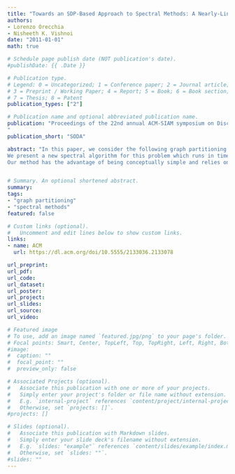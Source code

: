 ```yaml
---
title: "Towards an SDP-Based Approach to Spectral Methods: A Nearly-Linear Time Algorithm for Graph Partitioning and Decomposition"
authors:
- Lorenzo Orecchia
- Nisheeth K. Vishnoi
date: "2011-01-01"
math: true

# Schedule page publish date (NOT publication's date).
#publishDate: {{ .Date }}

# Publication type.
# Legend: 0 = Uncategorized; 1 = Conference paper; 2 = Journal article;
# 3 = Preprint / Working Paper; 4 = Report; 5 = Book; 6 = Book section;
# 7 = Thesis; 8 = Patent
publication_types: ["2"]

# Publication name and optional abbreviated publication name.
publication: "Proceedings of the 22nd annual ACM-SIAM symposium on Discrete Algorithms
"
publication_short: "SODA"

abstract: "In this paper, we consider the following graph partitioning problem: The input is an undirected graph G = (V, E), a balance parameter b ∈ (0, 1/2] and a target conductance value γ ∈ (0, 1). The output is a cut which, if non-empty, is of conductance at most O(f), for some function f(G, γ), and which is either balanced or well correlated with all cuts of conductance at most γ. In a seminal paper, Spielman and Teng [16] gave an $Õ(|E|/γ2)$-time algorithm for $f = √γ log3 |V|$ and used it to decompose graphs into a collection of near-expanders [18].
We present a new spectral algorithm for this problem which runs in time $Õ(|E|/γ) for f = √γ$. Our result yields the first nearly-linear time algorithm for the classic Balanced Separator problem that achieves the asymptotically optimal approximation guarantee for spectral methods.
Our method has the advantage of being conceptually simple and relies on a primal-dual semidefinite-programming (SDP) approach. We first consider a natural SDP relaxation for the Balanced Separator problem. While it is easy to obtain from this SDP a certificate of the fact that the graph has no balanced cut of conductance less than γ, somewhat surprisingly, we can obtain a certificate for the stronger correlation condition. This is achieved via a novel separation oracle for our SDP and by appealing to Arora and Kale's [3] framework to bound the running time. Our result contains technical ingredients that may be of independent interest."


# Summary. An optional shortened abstract.
summary: 
tags:
- "graph partitioning"
- "spectral methods"
featured: false

# Custom links (optional).
#   Uncomment and edit lines below to show custom links.
links:
- name: ACM
  url: https://dl.acm.org/doi/10.5555/2133036.2133078

url_preprint: 
url_pdf: 
url_code:
url_dataset:
url_poster:
url_project:
url_slides:
url_source:
url_video:

# Featured image
# To use, add an image named `featured.jpg/png` to your page's folder. 
# Focal points: Smart, Center, TopLeft, Top, TopRight, Left, Right, BottomLeft, Bottom, BottomRight.
#image:
#  caption: ""
#  focal_point: ""
#  preview_only: false

# Associated Projects (optional).
#   Associate this publication with one or more of your projects.
#   Simply enter your project's folder or file name without extension.
#   E.g. `internal-project` references `content/project/internal-project/index.md`.
#   Otherwise, set `projects: []`.
#projects: []

# Slides (optional).
#   Associate this publication with Markdown slides.
#   Simply enter your slide deck's filename without extension.
#   E.g. `slides: "example"` references `content/slides/example/index.md`.
#   Otherwise, set `slides: ""`.
#slides: ""
---
```


